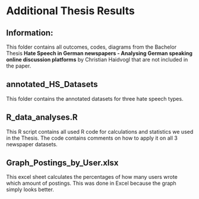 # Additional Thesis Results

## Information:

This folder contains all outcomes, codes, diagrams from the Bachelor Thesis **Hate Speech in German newspapers - Analysing German speaking online discussion platforms** by Christian Haidvogl that are not included in the paper.

## annotated_HS_Datasets

This folder contains the annotated datasets for three hate speech types.

## R_data_analyses.R

This R script contains all used R code for calculations and statistics we used in the Thesis.
The code contains comments on how to apply it on all 3 newspaper datasets.

## Graph_Postings_by_User.xlsx

This excel sheet calculates the percentages of how many users wrote which amount of postings.
This was done in Excel because the graph simply looks better.